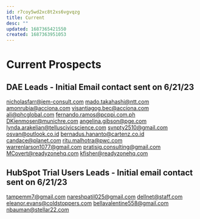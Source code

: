 ```yaml
---
id: r7coy5wd2xc8t2xs6vgvqzg
title: Current
desc: ""
updated: 1687365421550
created: 1687363951053
---
```


# Current Prospects

## DAE Leads - Initial Email contact sent on 6/21/23

nicholasfarr@iem-consult.com
mado.takahashi@ntt.com
amonrubia@acciona.com
visantiagog.bec@acciona.com
ali@phcglobal.com
fernando.ramos@pcppi.com.ph
DKienmoser@munichre.com
angelina.gibson@pge.com
lynda.arakelian@telluscivicscience.com
svnpty2510@gmail.com
osvan@outlook.co.id
bernadus.hananto@cartenz.co.id
candace@planet.com
ritu.malhotra@pwc.com
warrenlarson1077@gmail.com
pratisig.consulting@gmail.com
MCovert@readyzonehq.com
kfisher@readyzonehq.com

## HubSpot Trial Users Leads - Initial email contact sent on 6/21/23

tampemm7@gmail.com
nareshpatil025@gmail.com
dellnet@staff.com
eleanor.evans@coldstoppers.com
bellavalentine558@gmail.com
nbauman@stellar22.com
